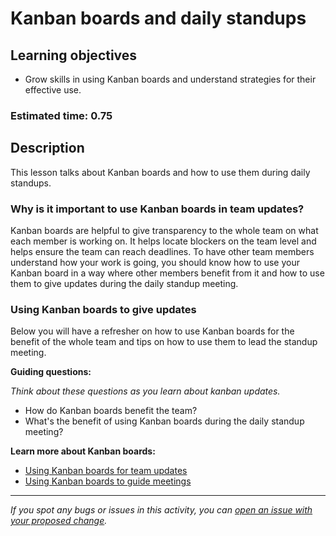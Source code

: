# Kanban boards and daily standups

## Learning objectives

- Grow skills in using Kanban boards and understand strategies for their effective use.

### Estimated time: 0.75

## Description

This lesson talks about Kanban boards and how to use them during daily standups.

### Why is it important to use Kanban boards in team updates?

Kanban boards are helpful to give transparency to the whole team on what each member is working on. It helps locate blockers on the team level and helps ensure the team can reach deadlines. To have other team members understand how your work is going, you should know how to use your Kanban board in a way where other members benefit from it and how to use them to give updates during the daily standup meeting.

### Using Kanban boards to give updates

Below you will have a refresher on how to use Kanban boards for the benefit of the whole team and tips on how to use them to lead the standup meeting.

**Guiding questions:**

*Think about these questions as you learn about kanban updates.*

- How do Kanban boards benefit the team?
- What's the benefit of using Kanban boards during the daily standup meeting?

 **Learn more about Kanban boards:**

- [Using Kanban boards for team updates](using-kanban-boards-for-team-updates.md)
- [Using Kanban boards to guide meetings](using-kanban-boards-to-guide-meetings.md)


------

_If you spot any bugs or issues in this activity, you can [open an issue with your proposed change](https://github.com/microverseinc/curriculum-transversal-skills/blob/main/git-github/articles/open_issue.md)._
